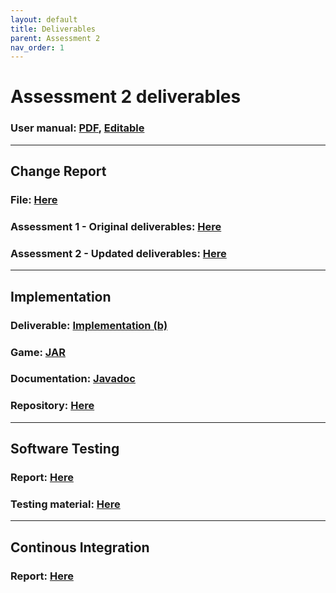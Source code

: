 ```yaml
---
layout: default
title: Deliverables
parent: Assessment 2
nav_order: 1
---
```


# Assessment 2 deliverables
### User manual: [PDF](Manual.pdf), [Editable](https://docs.google.com/document/d/1lbSnsSHv3OtX6UTB7_a88IKCYVQeLWyLdHjS0hyNLB4/edit?usp=sharing)
---
## Change Report

### File: [Here](Assessment2/new_deliverables/Change2.pdf)
### Assessment 1 - Original deliverables: [Here](Assessment1/Assessment1.md)
### Assessment 2 - Updated deliverables: [Here](Assessment2/updated_deliverables.md)
---

## Implementation

### Deliverable: [Implementation (b)](Assessment2/new_deliverables/Impl2.pdf)
### Game: [JAR](Dragon-Race-2.jar)
### Documentation: [Javadoc](javadoc/index.html)
### Repository: [Here](https://github.com/ENG1-Team-8/Dragon-Race-2)
---

## Software Testing
### Report: [Here](Assessment2/new_deliverables/Test2.pdf)
### Testing material: [Here](Assessment2/testing.md)
---

## Continous Integration
### Report: [Here](Assessment2/new_deliverables/CI2.pdf)